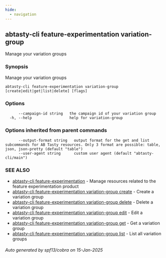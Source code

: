 ```yaml
---
hide:
  - navigation
---
```

## abtasty-cli feature-experimentation variation-group

Manage your variation groups

### Synopsis

Manage your variation groups

```
abtasty-cli feature-experimentation variation-group [create|edit|get|list|delete] [flags]
```

### Options

```
      --campaign-id string   the campaign id of your variation group
  -h, --help                 help for variation-group
```

### Options inherited from parent commands

```
      --output-format string   output format for the get and list subcommands for AB Tasty resources. Only 3 format are possible: table, json, json-pretty (default "table")
      --user-agent string      custom user agent (default "abtasty-cli/main")
```

### SEE ALSO

* [abtasty-cli feature-experimentation](abtasty-cli_feature-experimentation.md)	 - Manage resources related to the feature experimentation product
* [abtasty-cli feature-experimentation variation-group create](abtasty-cli_feature-experimentation_variation-group_create.md)	 - Create a variation group
* [abtasty-cli feature-experimentation variation-group delete](abtasty-cli_feature-experimentation_variation-group_delete.md)	 - Delete a variation group
* [abtasty-cli feature-experimentation variation-group edit](abtasty-cli_feature-experimentation_variation-group_edit.md)	 - Edit a variation group
* [abtasty-cli feature-experimentation variation-group get](abtasty-cli_feature-experimentation_variation-group_get.md)	 - Get a variation group
* [abtasty-cli feature-experimentation variation-group list](abtasty-cli_feature-experimentation_variation-group_list.md)	 - List all variation groups

###### Auto generated by spf13/cobra on 15-Jan-2025
